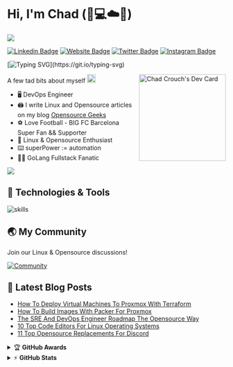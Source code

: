 <!-- source link https://sachinmalhotra.medium.com/do-you-have-a-great-github-readme-b8a59b066d02 -->
<!-- source link https://github.com/warengonzaga  -->
<!-- github profiles readme https://github.com/abhisheknaiidu/awesome-github-profile-readme -->
<!-- emojis markup https://gist.github.com/yeze322/34a8f4a7f8b39ee6d1d4956dcb0fe364 -->

# Hi, I'm Chad (:wave::computer::cloud::penguin:)
![](https://komarev.com/ghpvc/?username=chaddyc)

[![Linkedin Badge](https://img.shields.io/badge/-LinkedIn-0e76a8?style=flat-square&logo=Linkedin&logoColor=white)](https://linkedin.com/in/chaddyc)
[![Website Badge](https://img.shields.io/badge/Website-3b5998?style=flat-square&logo=google-chrome&logoColor=white)](https://opensourcegeeks.net/)
[![Twitter Badge](https://img.shields.io/badge/-Twitter-00acee?style=flat-square&logo=Twitter&logoColor=white)](https://twitter.com/fossgeek)
[![Instagram Badge](https://img.shields.io/badge/-Instagram-e4405f?style=flat-square&logo=Instagram&logoColor=white)](https://instagram.com/opensourcegeeks/)

[![Typing SVG](https://readme-typing-svg.herokuapp.com?font=comfortaa&color=%FFFFFF&size=25&height=40&lines=Nice+to+e-meet+you!;I'm+a+DevOps+Engineer;Opensource+and+Tech+Hobbyist+;Opensource+Blogger;Living+in+The+Cloud!)](https://git.io/typing-svg)

<!-- markdownlint-disable MD033 -->
<a href="https://app.daily.dev/chaddyc"><img src="https://api.daily.dev/devcards/565cf135a405456da2a7710af7970f49.png?r=pja" width="200" align="right" alt="Chad Crouch's Dev Card"/></a>
<!-- markdownlint-enable MD033 -->

A few tad bits about myself <img src="https://emojis.slackmojis.com/emojis/images/1520808873/3643/cool-doge.gif?1520808873" width="20" />

<!-- emoji list https://github.com/ikatyang/emoji-cheat-sheet/blob/master/README.md -->

* 🖥️ DevOps Engineer
* 🖨️ I write Linux and Opensource articles on my blog <a href="https://opensourcegeeks.net">Opensource Geeks</a>
* ⚽ Love Football - BIG FC Barcelona Super Fan && Supporter
* 🐧 Linux & Opensource Enthusiast
* ⌨️ superPower := automation
* 🧑‍💻 GoLang Fullstack Fanatic

<p align="left">
  <img src="https://quotes-github-readme.vercel.app/api?type=horizontal&theme=light)](https://github.com/piyushsuthar/github-readme-quotes" />
</p>

## 🔧 Technologies & Tools
<!-- Icons Link https://github.com/tandpfun/skill-icons#icons-list --> 
![skills](https://skillicons.dev/icons?i=linux,docker,kubernetes,git,github,githubactions,bash,go,python,javascript,typescript,cloudflare,nginx,aws,gcp,mysql,postgres,vim,vscode&theme=light)

## 🌏 My Community

Join our Linux & Opensource discussions!

[![Community](https://discord.com/api/guilds/738470958704361503/widget.png?style=banner2)](https://discord.gg/hRn4fCx3BR)

## 🚀 Latest Blog Posts

<!-- BLOG-POST-LIST:START -->
- [How To Deploy Virtual Machines To Proxmox With Terraform](https://opensourcegeeks.net/how-to-deploy-virtual-machines-to-proxmox-with-terraform/)
- [How To Build Images With Packer For Proxmox](https://opensourcegeeks.net/how-to-build-images-with-packer-for-proxmox/)
- [The SRE And DevOps Engineer Roadmap The Opensource Way](https://opensourcegeeks.net/the-sre-and-devops-engineer-roadmap-the-opensource-way/)
- [10 Top Code Editors For Linux Operating Systems](https://opensourcegeeks.net/10-top-code-editors-for-linux-operating-systems/)
- [11 Top Opensource Replacements For Discord](https://opensourcegeeks.net/11-top-opensource-replacements-for-discord/)
<!-- BLOG-POST-LIST:END -->

<details>
    <summary>&#127942 <b>GitHub Awards</b></summary><br/>

![Github Trophy](https://github-profile-trophy.vercel.app/?username=chaddyc)

</details>

<details>
    <summary>&#9889 <b>GitHub Stats</b></summary><br/>

<img align="center" src="https://github-readme-stats.vercel.app/api?username=chaddyc&show_icons=true&theme=prussian" />

<img align="center" src="https://github-readme-stats.vercel.app/api/top-langs/?username=chaddyc&layout=compact" />

</details>
